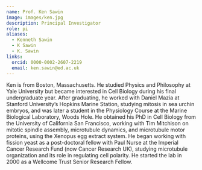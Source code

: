 ```yaml
---
name: Prof. Ken Sawin
image: images/ken.jpg
description: Principal Investigator
role: pi
aliases:
  - Kenneth Sawin
  - K Sawin
  - K. Sawin
links:
  orcid: 0000-0002-2607-2219
  email: ken.sawin@ed.ac.uk
---
```


Ken is from Boston, Massachusetts. He studied Physics and Philosophy at Yale University but became interested in Cell Biology during his final undergraduate year. After graduating, he worked with Daniel Mazia at Stanford University’s Hopkins Marine Station, studying mitosis in sea urchin embryos, and was later a student in the Physiology Course at the Marine Biological Laboratory, Woods Hole. He obtained his PhD in Cell Biology from the University of California San Francisco, working with Tim Mitchison on mitotic spindle assembly, microtubule dynamics, and microtubule motor proteins, using the Xenopus egg extract system. He began working with fission yeast as a post-doctoral fellow with Paul Nurse at the Imperial Cancer Research Fund (now Cancer Research UK), studying microtubule organization and its role in regulating cell polarity. He started the lab in 2000 as a Wellcome Trust Senior Research Fellow.
